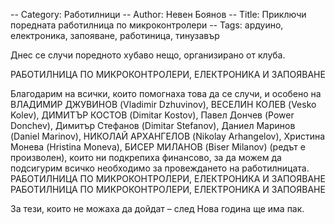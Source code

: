 -- Category: Работилници
-- Author: Невен Боянов
-- Title: Приключи поредната работилница по микроконтролери
-- Tags: ардуино, електроника, запояване, работиница, тинузавър

Днес се случи поредното хубаво нещо, организирано от клуба.

РАБОТИЛНИЦА ПО МИКРОКОНТРОЛЕРИ, ЕЛЕКТРОНИКА И ЗАПОЯВАНЕ

Благодарим на всички, които помогнаха това да се случи, и особено на ВЛАДИМИР ДЖУВИНОВ (Vladimir Dzhuvinov), ВЕСЕЛИН КОЛЕВ (Vesko Kolev), ДИМИТЪР КОСТОВ (Dimitar Kostov), Павел Дончев (Power Donchev), Димитър Стефанов (Dimitar Stefanov), Даниел Маринов (Daniel Marinov), НИКОЛАЙ АРХАНГЕЛОВ (Nikolay Arhangelov), Христина Монева (Hristina Moneva), БИСЕР МИЛАНОВ (Biser Milanov) (редът е произволен), които ни подкрепиха финансово, за да можем да подсигурим всичко необходимо за провеждането на работилницата.
РАБОТИЛНИЦА ПО МИКРОКОНТРОЛЕРИ, ЕЛЕКТРОНИКА И ЗАПОЯВАНЕ
РАБОТИЛНИЦА ПО МИКРОКОНТРОЛЕРИ, ЕЛЕКТРОНИКА И ЗАПОЯВАНЕ

За тези, които не можаха да дойдат – след Нова година ще има пак.